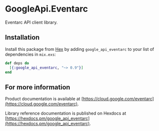 # GoogleApi.Eventarc

Eventarc API client library.



## Installation

Install this package from [Hex](https://hex.pm) by adding
`google_api_eventarc` to your list of dependencies in `mix.exs`:

```elixir
def deps do
  [{:google_api_eventarc, "~> 0.9"}]
end
```

## For more information

Product documentation is available at [https://cloud.google.com/eventarc](https://cloud.google.com/eventarc).

Library reference documentation is published on Hexdocs at
[https://hexdocs.pm/google_api_eventarc](https://hexdocs.pm/google_api_eventarc).
